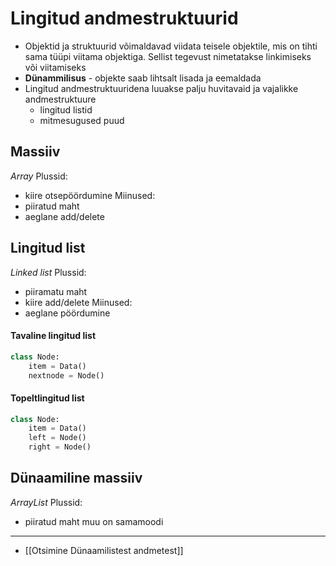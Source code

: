 # Lingitud andmestruktuurid
- Objektid ja struktuurid võimaldavad viidata teisele objektile, mis on tihti sama tüüpi viitama objektiga. Sellist tegevust nimetatakse linkimiseks või viitamiseks
- **Dünammilisus** - objekte saab lihtsalt lisada ja eemaldada
- Lingitud andmestruktuuridena luuakse palju huvitavaid ja vajalikke andmestruktuure
	- lingitud listid
	- mitmesugused puud


## Massiiv
*Array*
Plussid:
- kiire otsepöördumine
Miinused:
- piiratud maht
- aeglane add/delete

## Lingitud list
*Linked list*
Plussid:
- piiramatu maht
- kiire add/delete
Miinused:
- aeglane pöördumine

#### Tavaline lingitud list
```python
class Node:
	item = Data()
	nextnode = Node()
```

#### Topeltlingitud list
```python
class Node:
	item = Data()
	left = Node()
	right = Node()
```

## Dünaamiline massiiv
*ArrayList*
Plussid:
- piiratud maht
muu on samamoodi


---
- [[Otsimine Dünaamilistest andmetest]]
